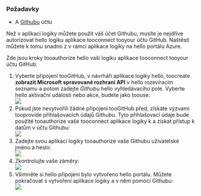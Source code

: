 ### <a name="prerequisites"></a>Požadavky
* A [Githubu](http://GitHub.com) účtu 

Než v aplikaci logiky můžete použít váš účet Githubu, musíte je nejdříve autorizovat hello logiku aplikace tooconnect tooyour účtu GitHub. Naštěstí můžete k tomu snadno z v rámci aplikace logiky na hello portálu Azure. 

Zde jsou kroky tooauthorize hello vaší logiku aplikace tooconnect tooyour účtu GitHub:

1. Vyberte připojení tooGitHub, v návrháři aplikace logiky hello, toocreate **zobrazit Microsoft spravované rozhraní API** v hello rozevíracím seznamu a potom zadejte *Githubu* hello vyhledávacího pole. Vyberte hello aktivační události nebo akce, budete jako toouse:  
   ![](./media/connectors-create-api-github/github-1.png)
2. Pokud jste nevytvořili žádné připojení tooGitHub před, získáte výzvami tooprovide přihlašovacích údajů Githubu. Tyto přihlašovací údaje bude použité tooauthorize vaše tooconnect aplikace logiky k a získat přístup k datům v účtu Githubu:  
   ![](./media/connectors-create-api-github/github-2.png)
3. Zadejte svou aplikaci logiky tooauthorize vaše Githubu uživatelské jméno a heslo:  
   ![](./media/connectors-create-api-github/github-3.png)   
4. Zkontrolujte vaše záměry:  
   ![](./media/connectors-create-api-github/github-4.png)   
5. Všimněte si hello připojení bylo vytvořeno hello portálu. Můžete pokračovat s vytvoření aplikace logiky a v něm pomocí Githubu:   
   ![](./media/connectors-create-api-github/github-5.png)   


